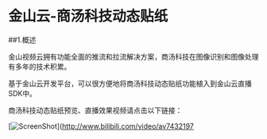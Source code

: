 # 金山云-商汤科技动态贴纸
##1.概述

金山视频云拥有功能全面的推流和拉流解决方案，商汤科技在图像识别和图像处理有多年的技术积累。

基于金山云开发平台，可以很方便地将商汤科技动态贴纸功能植入到金山云直播SDK中。

商汤科技动态贴纸预览、直播效果视频请点击以下链接：

[![ScreenShot](https://raw.githubusercontent.com/wiki/ksvc/KSYDiversityLive_Android/images/st/st.jpg)](http://www.bilibili.com/video/av7432197
